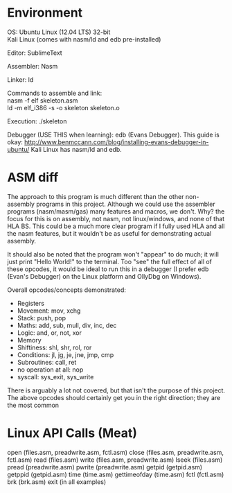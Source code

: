 Environment
=====
OS: Ubuntu Linux (12.04 LTS) 32-bit<br>
Kali Linux (comes with nasm/ld and edb pre-installed)

Editor: SublimeText

Assembler: Nasm

Linker: ld

Commands to assemble and link:<br> 
nasm -f elf skeleton.asm<br>
ld -m elf_i386 -s -o skeleton skeleton.o

Execution: ./skeleton

Debugger (USE THIS when learning): edb (Evans Debugger). This guide is okay: http://www.benmccann.com/blog/installing-evans-debugger-in-ubuntu/
Kali Linux has nasm/ld and edb.

ASM diff
=====
The approach to this program is much different than the other non-assembly programs in this project. Although we could use the assembler programs (nasm/masm/gas) many features and macros, we don't. Why? the focus for this is on assembly, not nasm, not linux/windows, and none of that HLA BS. This could be a much more clear program if I fully used HLA and all the nasm features, but it wouldn't be as useful for demonstrating actual assembly.

It should also be noted that the program won't "appear" to do much; it will just print "Hello World!" to the terminal. Too "see" the full effect of all of these opcodes, it  would be ideal to run this in a debugger (I prefer edb (Evan's Debugger) on the Linux  platform and OllyDbg on Windows).

Overall opcodes/concepts demonstrated:
* Registers
* Movement: mov, xchg
* Stack: push, pop
* Maths: add, sub, mull, div, inc, dec
* Logic: and, or, not, xor
* Memory
* Shiftiness: shl, shr, rol, ror
* Conditions: jl, jg, je, jne, jmp, cmp
* Subroutines: call, ret
* no operation at all: nop
* syscall: sys_exit, sys_write

There is arguably a lot not covered, but that isn't the purpose of this project. The above opcodes should certainly get you in the right direction; they are the most common

Linux API Calls (Meat)
=====
open (files.asm, preadwrite.asm, fctl.asm)
close (files.asm, preadwrite.asm, fctl.asm)
read (files.asm)
write (files.asm, preadwrite.asm)
lseek (files.asm)
pread (preadwrite.asm)
pwrite (preadwrite.asm)
getpid (getpid.asm)
getppid (getpid.asm)
time (time.asm)
gettimeofday (time.asm)
fctl (fctl.asm)
brk (brk.asm)
exit (in all examples)
